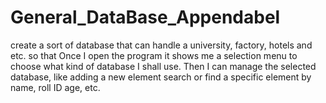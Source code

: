 # General_DataBase_Appendabel
 create a sort of database that can handle a university, factory, hotels and etc. so that Once I open the program it shows me a selection menu to choose what kind of database I shall use. Then I can manage the selected database, like adding a new element search or find a specific element by name, roll ID age, etc. 

